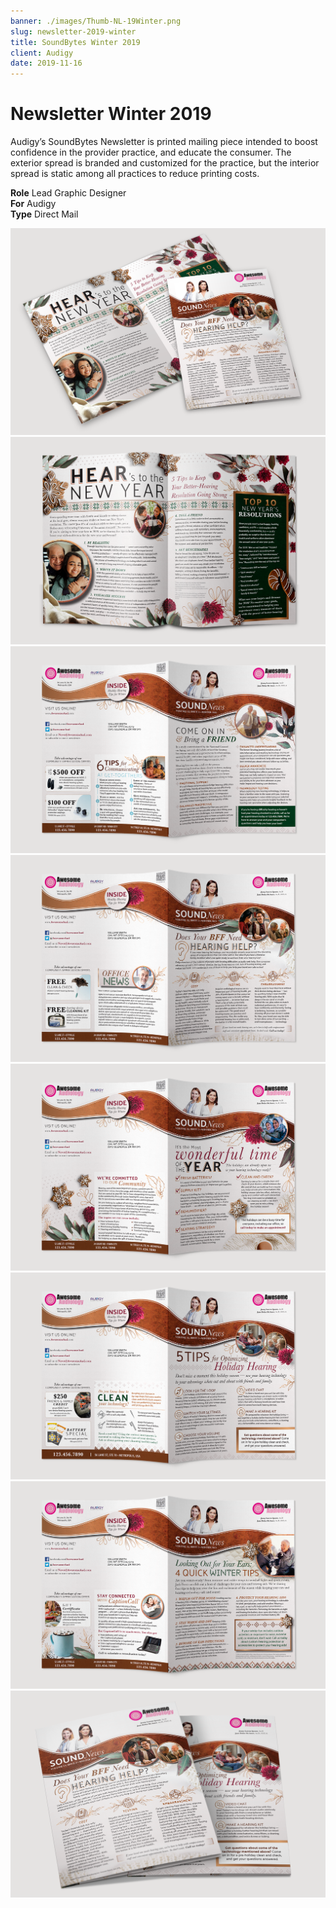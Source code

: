 ```yaml
---
banner: ./images/Thumb-NL-19Winter.png
slug: newsletter-2019-winter
title: SoundBytes Winter 2019
client: Audigy
date: 2019-11-16
---
```


# Newsletter Winter 2019

Audigy’s SoundBytes Newsletter is printed mailing piece intended to boost confidence in the provider practice, and educate the consumer. The exterior spread is branded and customized for the practice, but the interior spread is static among all practices to reduce printing costs.

**Role** Lead Graphic Designer  
**For** Audigy  
**Type** Direct Mail

![](./images/Pieces-NL-19Winter-08.png "Summer Newsletter")  
![](./images/Pieces-NL-19Winter-01.png "Interior spread")  
![](./images/Pieces-NL-19Winter-02.png "Exterior spread including front article, back article, and two coupons")  
![](./images/Pieces-NL-19Winter-03.png "Exterior spread including front article, back article, and two coupons")  
![](./images/Pieces-NL-19Winter-04.png "Exterior spread including front article, back article, and two coupons")  
![](./images/Pieces-NL-19Winter-05.png "Exterior spread including front article, back article, and two coupons")  
![](./images/Pieces-NL-19Winter-06.png "Exterior spread including front article, back article, and two coupons")  
![](./images/Pieces-NL-19Winter-07.png)
